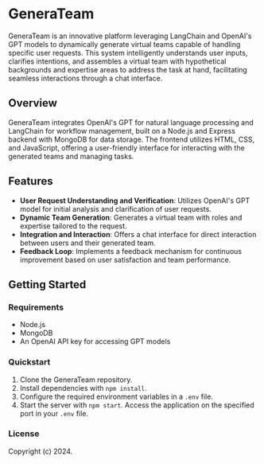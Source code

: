 # GeneraTeam

GeneraTeam is an innovative platform leveraging LangChain and OpenAI's GPT models to dynamically generate virtual teams capable of handling specific user requests. This system intelligently understands user inputs, clarifies intentions, and assembles a virtual team with hypothetical backgrounds and expertise areas to address the task at hand, facilitating seamless interactions through a chat interface.

## Overview

GeneraTeam integrates OpenAI's GPT for natural language processing and LangChain for workflow management, built on a Node.js and Express backend with MongoDB for data storage. The frontend utilizes HTML, CSS, and JavaScript, offering a user-friendly interface for interacting with the generated teams and managing tasks.

## Features

- **User Request Understanding and Verification**: Utilizes OpenAI's GPT model for initial analysis and clarification of user requests.
- **Dynamic Team Generation**: Generates a virtual team with roles and expertise tailored to the request.
- **Integration and Interaction**: Offers a chat interface for direct interaction between users and their generated team.
- **Feedback Loop**: Implements a feedback mechanism for continuous improvement based on user satisfaction and team performance.

## Getting Started

### Requirements

- Node.js
- MongoDB
- An OpenAI API key for accessing GPT models

### Quickstart

1. Clone the GeneraTeam repository.
2. Install dependencies with `npm install`.
3. Configure the required environment variables in a `.env` file.
4. Start the server with `npm start`. Access the application on the specified port in your `.env` file.

### License

Copyright (c) 2024.